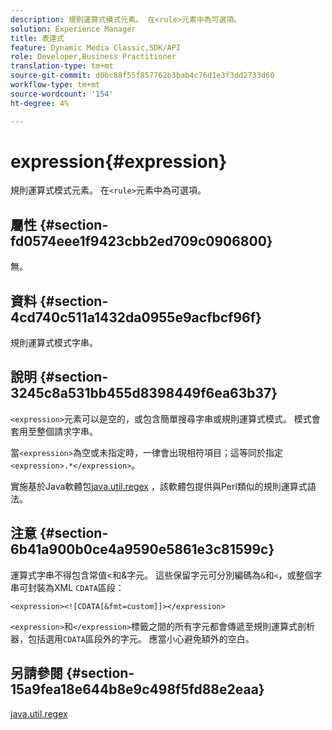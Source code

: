 ```yaml
---
description: 規則運算式模式元素。 在<rule>元素中為可選項。
solution: Experience Manager
title: 表達式
feature: Dynamic Media Classic,SDK/API
role: Developer,Business Practitioner
translation-type: tm+mt
source-git-commit: d0bc88f55f857762b3bab4c76d1e3f3dd2733d60
workflow-type: tm+mt
source-wordcount: '154'
ht-degree: 4%

---
```



# expression{#expression}

規則運算式模式元素。 在`<rule>`元素中為可選項。

## 屬性 {#section-fd0574eee1f9423cbb2ed709c0906800}

無。

## 資料 {#section-4cd740c511a1432da0955e9acfbcf96f}

規則運算式模式字串。

## 說明 {#section-3245c8a531bb455d8398449f6ea63b37}

`<expression>`元素可以是空的，或包含簡單搜尋字串或規則運算式模式。 模式會套用至整個請求字串。

當`<expression>`為空或未指定時，一律會出現相符項目；這等同於指定`<expression>.*</expression>`。

實施基於Java軟體包[java.util.regex](../../../../../ir-api/material-cat/image-rendering-api-ref/c-ir-material-catalog/c-ir-rule-set-reference/r-ir-expression.md#reference-49867deecb58412bbdc2ced564bbea3e) ，該軟體包提供與Perl類似的規則運算式語法。

## 注意 {#section-6b41a900b0ce4a9590e5861e3c81599c}

運算式字串不得包含常值&lt;和&amp;字元。 這些保留字元可分別編碼為`&`和`<`，或整個字串可封裝為XML `CDATA`區段：

`<expression><![CDATA[&fmt=custom]]></expression>`

`<expression>`和`</expression>`標籤之間的所有字元都會傳遞至規則運算式剖析器，包括選用`CDATA`區段外的字元。 應當小心避免額外的空白。

## 另請參閱 {#section-15a9fea18e644b8e9c498f5fd88e2eaa}

[java.util.regex](https://www2.cs.duke.edu/csed/java/jdk1.4.2/docs/api/)
